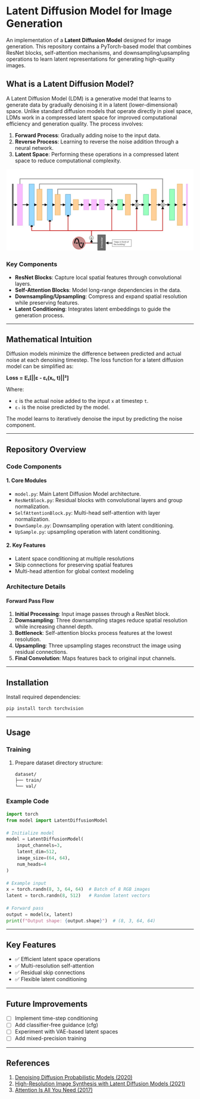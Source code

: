 # Latent Diffusion Model for Image Generation

An implementation of a **Latent Diffusion Model** designed for image generation. This repository contains a PyTorch-based model that combines ResNet blocks, self-attention mechanisms, and downsampling/upsampling operations to learn latent representations for generating high-quality images.

## What is a Latent Diffusion Model?

A Latent Diffusion Model (LDM) is a generative model that learns to generate data by gradually denoising it in a latent (lower-dimensional) space. Unlike standard diffusion models that operate directly in pixel space, LDMs work in a compressed latent space for improved computational efficiency and generation quality. The process involves:

1. **Forward Process**: Gradually adding noise to the input data.
2. **Reverse Process**: Learning to reverse the noise addition through a neural network.
3. **Latent Space**: Performing these operations in a compressed latent space to reduce computational complexity.

![Latent Diffusion Architecture](diffusion_architecture.jpeg)  

### Key Components
- **ResNet Blocks**: Capture local spatial features through convolutional layers.
- **Self-Attention Blocks**: Model long-range dependencies in the data.
- **Downsampling/Upsampling**: Compress and expand spatial resolution while preserving features.
- **Latent Conditioning**: Integrates latent embeddings to guide the generation process.

---

## Mathematical Intuition

Diffusion models minimize the difference between predicted and actual noise at each denoising timestep. The loss function for a latent diffusion model can be simplified as:

**Loss = 𝔼ₜ[||ε - εₜ(xₜ, t)||²]**

Where:
- `ε` is the actual noise added to the input `x` at timestep `t`.
- `εₜ` is the noise predicted by the model.

The model learns to iteratively denoise the input by predicting the noise component.

---

## Repository Overview

### Code Components

#### 1. **Core Modules**
- `model.py`: Main Latent Diffusion Model architecture.
- `ResNetBlock.py`: Residual blocks with convolutional layers and group normalization.
- `SelfAttentionBlock.py`: Multi-head self-attention with layer normalization.
- `DownSample.py`: Downsampling operation with latent conditioning.
- `UpSample.py`: upsampling operation with latent conditioning.

#### 2. **Key Features**
- Latent space conditioning at multiple resolutions
- Skip connections for preserving spatial features
- Multi-head attention for global context modeling

### Architecture Details

#### Forward Pass Flow
1. **Initial Processing**: Input image passes through a ResNet block.
2. **Downsampling**: Three downsampling stages reduce spatial resolution while increasing channel depth.
3. **Bottleneck**: Self-attention blocks process features at the lowest resolution.
4. **Upsampling**: Three upsampling stages reconstruct the image using residual connections.
5. **Final Convolution**: Maps features back to original input channels.

---

## Installation

Install required dependencies:
```bash
pip install torch torchvision
```

---

## Usage

### Training
1. Prepare dataset directory structure:
   ```
   dataset/
   ├── train/
   └── val/
   ```

### Example Code
```python
import torch
from model import LatentDiffusionModel

# Initialize model
model = LatentDiffusionModel(
    input_channels=3,
    latent_dim=512,
    image_size=(64, 64),
    num_heads=4
)

# Example input
x = torch.randn(8, 3, 64, 64)  # Batch of 8 RGB images
latent = torch.randn(8, 512)   # Random latent vectors

# Forward pass
output = model(x, latent)
print(f"Output shape: {output.shape}")  # (8, 3, 64, 64)
```

---

## Key Features
- ✅ Efficient latent space operations
- ✅ Multi-resolution self-attention
- ✅ Residual skip connections
- ✅ Flexible latent conditioning
---

## Future Improvements
- [ ] Implement time-step conditioning
- [ ] Add classifier-free guidance (cfg)
- [ ] Experiment with VAE-based latent spaces
- [ ] Add mixed-precision training
---

## References
1. [Denoising Diffusion Probabilistic Models (2020)](https://arxiv.org/abs/2006.11239)
2. [High-Resolution Image Synthesis with Latent Diffusion Models (2021)](https://arxiv.org/abs/2112.10752)
3. [Attention Is All You Need (2017)](https://arxiv.org/abs/1706.03762)
